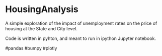 # HousingAnalysis

A simple exploration of the impact of unemployment rates on the price of housing at the State and City level. 

Code is written in pyhton, and meant to run in ipython Jupyter notebook. 

#pandas #bumpy #plotly
